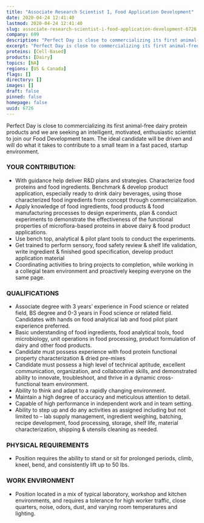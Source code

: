```yaml
---
title: "Associate Research Scientist I, Food Application Development"
date: 2020-04-24 12:41:40
lastmod: 2020-04-24 12:41:40
slug: associate-research-scientist-i-food-application-development-6726
company: 699
description: "Perfect Day is close to commercializing its first animal-free dairy protein products and we are seeking an intelligent, motivated, enthusiastic scientist to join our Food Development team. The ideal candidate will be driven and will do what it takes to contribute to a small team in a fast paced, startup environment."
excerpt: "Perfect Day is close to commercializing its first animal-free dairy protein products and we are seeking an intelligent, motivated, enthusiastic scientist to join our Food Development team. The ideal candidate will be driven and will do what it takes to contribute to a small team in a fast paced, startup environment."
proteins: [Cell-Based]
products: [Dairy]
topics: [NA]
regions: [US & Canada]
flags: []
directory: []
images: []
draft: false
pinned: false
homepage: false
uuid: 6726
---
```

<p>Perfect Day is close to commercializing its first animal-free dairy protein products and we are seeking an intelligent, motivated, enthusiastic scientist to join our Food Development team. The ideal candidate will be driven and will do what it takes to contribute to a small team in a fast paced, startup environment.</p>
<h3>YOUR CONTRIBUTION:</h3>
<ul>
<li>With guidance help deliver R&D plans and strategies. Characterize food proteins and food ingredients. Benchmark & develop product application, especially ready to drink dairy beverages, using those characterized food ingredients from concept through commercialization.</li>
<li>Apply knowledge of food ingredients, food products & food manufacturing processes to design experiments, plan & conduct experiments to demonstrate the effectiveness of the functional properties of microflora-based proteins in above dairy & food product applications.</li>
<li>Use bench top, analytical & pilot plant tools to conduct the experiments.</li>
<li>Get trained to perform sensory, food safety review & shelf life validation, write ingredient & finished good specification, develop product application material</li>
<li>Coordinating activities to bring projects to completion, while working in a collegial team environment and proactively keeping everyone on the same page. </li>
</ul>
<h3>QUALIFICATIONS</h3>
<ul>
<li>Associate degree with 3 years’ experience in Food science or related field, BS degree and 0-3 years in Food science or related field. Candidates with hands on food analytical lab and food pilot plant experience preferred.</li>
<li>Basic understanding of food ingredients, food analytical tools, food microbiology, unit operations in food processing, product formulation of dairy and other food products.</li>
<li>Candidate must possess experience with food protein functional property characterization & dried pre-mixes</li>
<li>Candidate must possess a high level of technical aptitude, excellent communication, organization, and collaborative skills, and demonstrated ability to innovate, troubleshoot, and thrive in a dynamic cross-functional team environment.</li>
<li>Ability to think and adapt to a rapidly changing environment.</li>
<li>Maintain a high degree of accuracy and meticulous attention to detail.</li>
<li>Capable of high performance in independent work and in team setting.</li>
<li>Ability to step up and do any activities as assigned including but not limited to – lab supply management, ingredient weighing, batching, recipe development, food processing, storage, shelf life, material characterization, shipping & utensils cleaning as needed. </li>
</ul>
<h3>PHYSICAL REQUIREMENTS</h3>
<ul>
<li>Position requires the ability to stand or sit for prolonged periods, climb, kneel, bend, and consistently lift up to 50 lbs.</li>
</ul>
<h3>WORK ENVIRONMENT</h3>
<ul>
<li>Position located in a mix of typical laboratory, workshop and kitchen environments, and requires a tolerance for high worker traffic, close quarters, noise, odors, dust, and varying room temperatures and lighting. </li>
</ul>

